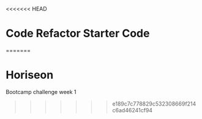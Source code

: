 <<<<<<< HEAD
# Code Refactor Starter Code
=======
# Horiseon
Bootcamp challenge week 1
>>>>>>> e189c7c778829c532308669f214c6ad46241cf94
